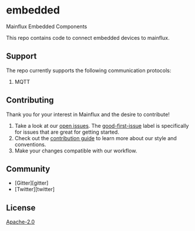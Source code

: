 # embedded
Mainflux Embedded Components

This repo contains code to connect embedded devices to mainflux.

## Support
The repo currently supports the following communication protocols:
1. MQTT

## Contributing

Thank you for your interest in Mainflux and the desire to contribute!

1. Take a look at our [open issues](https://github.com/mainflux/embedded/issues). The [good-first-issue](https://github.com/mainflux/embedded/labels/good-first-issue) label is specifically for issues that are great for getting started.
2. Check out the [contribution guide](CONTRIBUTING.md) to learn more about our style and conventions.
3. Make your changes compatible with our workflow.

## Community

- [Gitter][gitter]
- [Twitter][twitter]

## License

[Apache-2.0](LICENSE)
